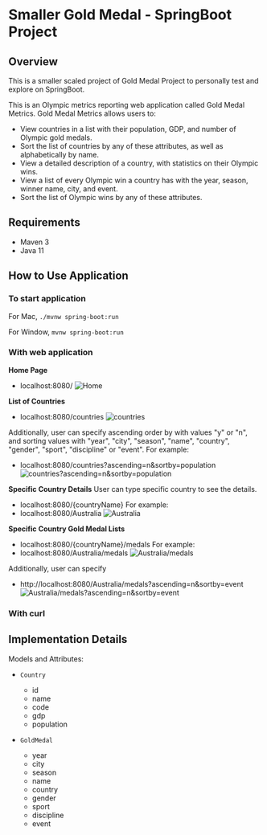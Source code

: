 # Smaller Gold Medal - SpringBoot Project


## Overview

This is a smaller scaled project of Gold Medal Project to personally test and explore on SpringBoot. 

This is an Olympic metrics reporting web application called Gold Medal Metrics. Gold Medal Metrics allows users to:
- View countries in a list with their population, GDP, and number of Olympic gold medals.
- Sort the list of countries by any of these attributes, as well as alphabetically by name.
- View a detailed description of a country, with statistics on their Olympic wins.
- View a list of every Olympic win a country has with the year, season, winner name, city, and event.
- Sort the list of Olympic wins by any of these attributes.


## Requirements

- Maven 3
- Java 11


## How to Use Application

### To start application

For Mac,
`./mvnw spring-boot:run`

For Window,
`mvnw spring-boot:run`


### With web application

**Home Page**
- localhost:8080/
![Home](https://github.com/sungbin-kang/SpringBoot-Smaller_Gold_Medal_Metrics/blob/master/resource/img/Home.png)

**List of Countries**
- localhost:8080/countries
![countries](https://github.com/sungbin-kang/SpringBoot-Smaller_Gold_Medal_Metrics/blob/master/resource/img/countries.png)

Additionally, user can specify ascending order by with values "y" or "n", and sorting values with "year", "city", "season", "name", "country", "gender", "sport", "discipline" or "event". For example: 
- localhost:8080/countries?ascending=n&sortby=population
![countries?ascending=n&sortby=population](https://github.com/sungbin-kang/SpringBoot-Smaller_Gold_Medal_Metrics/blob/master/resource/img/countries%3Fascending%3Dn%26sortby%3Dpopulation.png)


**Specific Country Details**
User can type specific country to see the details.
- localhost:8080/{countryName}
For example:
- localhost:8080/Australia
![Australia](https://github.com/sungbin-kang/SpringBoot-Smaller_Gold_Medal_Metrics/blob/master/resource/img/Australia.png)

**Specific Country Gold Medal Lists**
- localhost:8080/{countryName}/medals
For example:
- localhost:8080/Australia/medals
![Australia/medals](https://github.com/sungbin-kang/SpringBoot-Smaller_Gold_Medal_Metrics/blob/master/resource/img/Australia:medals.png)

Additionally, user can specify 
- http://localhost:8080/Australia/medals?ascending=n&sortby=event
![Australia/medals?ascending=n&sortby=event](https://github.com/sungbin-kang/SpringBoot-Smaller_Gold_Medal_Metrics/blob/master/resource/img/Australia:medals%3Fascending%3Dn%26sortby%3Devent.png)


### With curl




## Implementation Details

Models and Attributes:

- `Country`
    - id
    - name
    - code
    - gdp
    - population

- `GoldMedal`
    - year
    - city
    - season
    - name
    - country
    - gender
    - sport
    - discipline
    - event
